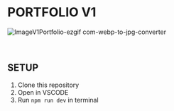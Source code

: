 # PORTFOLIO V1
![ImageV1Portfolio-ezgif com-webp-to-jpg-converter](https://github.com/user-attachments/assets/e597067e-2402-4fd6-81bb-58c605a357bd)

&emsp;

## SETUP
1. Clone this repository
2. Open in VSCODE
3. Run `npm run dev` in terminal
